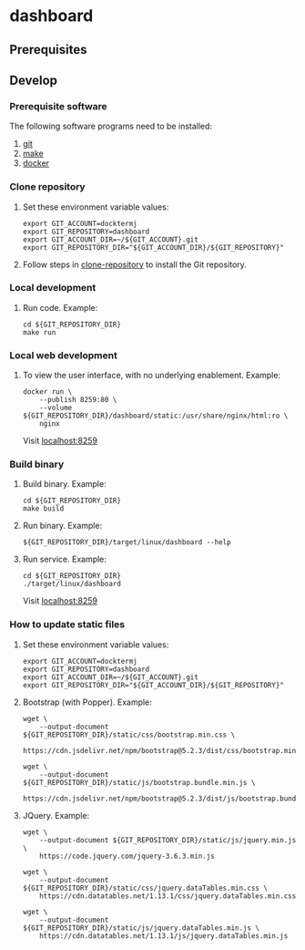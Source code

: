 # dashboard

## Prerequisites

## Develop

### Prerequisite software

The following software programs need to be installed:

1. [git](https://github.com/Senzing/knowledge-base/blob/master/HOWTO/install-git.md)
1. [make](https://github.com/Senzing/knowledge-base/blob/master/HOWTO/install-make.md)
1. [docker](https://github.com/Senzing/knowledge-base/blob/master/HOWTO/install-docker.md)

### Clone repository

1. Set these environment variable values:

    ```console
    export GIT_ACCOUNT=docktermj
    export GIT_REPOSITORY=dashboard
    export GIT_ACCOUNT_DIR=~/${GIT_ACCOUNT}.git
    export GIT_REPOSITORY_DIR="${GIT_ACCOUNT_DIR}/${GIT_REPOSITORY}"

    ```

1. Follow steps in [clone-repository](https://github.com/docktermj/KnowledgeBase/blob/master/HowTo/clone-repository.md) to install the Git repository.

### Local development

1. Run code.
   Example:

    ```console
    cd ${GIT_REPOSITORY_DIR}
    make run

    ```

### Local web development

1. To view the user interface,
   with no underlying enablement.
   Example:

    ```console
    docker run \
        --publish 8259:80 \
        --volume ${GIT_REPOSITORY_DIR}/dashboard/static:/usr/share/nginx/html:ro \
        nginx

    ```

    Visit [localhost:8259](http://localhost:8259)

### Build binary

1. Build binary.
   Example:

    ```console
    cd ${GIT_REPOSITORY_DIR}
    make build

    ```

1. Run binary.
   Example:

    ```console
    ${GIT_REPOSITORY_DIR}/target/linux/dashboard --help

    ```

1. Run service.
   Example:

    ```console
    cd ${GIT_REPOSITORY_DIR}
    ./target/linux/dashboard

    ```

   Visit [localhost:8259](http://localhost:8259)

### How to update static files

1. Set these environment variable values:

    ```console
    export GIT_ACCOUNT=docktermj
    export GIT_REPOSITORY=dashboard
    export GIT_ACCOUNT_DIR=~/${GIT_ACCOUNT}.git
    export GIT_REPOSITORY_DIR="${GIT_ACCOUNT_DIR}/${GIT_REPOSITORY}"

    ```

1. Bootstrap (with Popper).
   Example:

    ```console
    wget \
        --output-document ${GIT_REPOSITORY_DIR}/static/css/bootstrap.min.css \
        https://cdn.jsdelivr.net/npm/bootstrap@5.2.3/dist/css/bootstrap.min.css

    wget \
        --output-document ${GIT_REPOSITORY_DIR}/static/js/bootstrap.bundle.min.js \
        https://cdn.jsdelivr.net/npm/bootstrap@5.2.3/dist/js/bootstrap.bundle.min.js

   ```

1. JQuery.
   Example:

    ```console
    wget \
        --output-document ${GIT_REPOSITORY_DIR}/static/js/jquery.min.js \
        https://code.jquery.com/jquery-3.6.3.min.js

    wget \
        --output-document ${GIT_REPOSITORY_DIR}/static/css/jquery.dataTables.min.css \
        https://cdn.datatables.net/1.13.1/css/jquery.dataTables.min.css

    wget \
        --output-document ${GIT_REPOSITORY_DIR}/static/js/jquery.dataTables.min.js \
        https://cdn.datatables.net/1.13.1/js/jquery.dataTables.min.js

   ```
